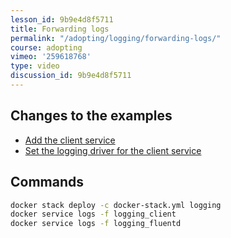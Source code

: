 ```yaml
---
lesson_id: 9b9e4d8f5711
title: Forwarding logs
permalink: "/adopting/logging/forwarding-logs/"
course: adopting
vimeo: '259618768'
type: video
discussion_id: 9b9e4d8f5711
---
```


## Changes to the examples
* [Add the client service](https://github.com/learndocker/docker_examples/commit/4bf9379)
* [Set the logging driver for the client service](https://github.com/learndocker/docker_examples/commit/d876384)

## Commands
```sh
docker stack deploy -c docker-stack.yml logging
docker service logs -f logging_client
docker service logs -f logging_fluentd
```

